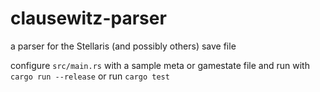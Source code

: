 # clausewitz-parser
a parser for the Stellaris (and possibly others) save file

configure `src/main.rs` with a sample meta or gamestate file and run with `cargo run --release` or run `cargo test`
